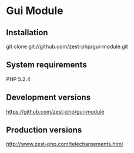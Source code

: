 Gui Module
==========

Installation
------------

git clone git://github.com/zest-php/gui-module.git

System requirements
-------------------

PHP 5.2.4

Development versions
--------------------

https://github.com/zest-php/gui-module

Production versions
--------------------

http://www.zest-php.com/telechargements.html
